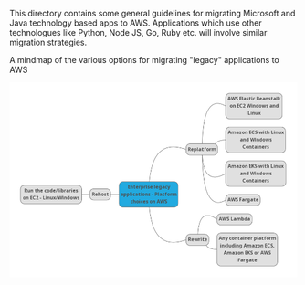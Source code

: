 This directory contains some general guidelines for migrating Microsoft and Java technology based apps to AWS. Applications which use other technologues like Python, Node JS, Go, Ruby etc. will involve similar migration strategies. 

A mindmap of the various options for migrating "legacy" applications to AWS

![App Migration to AWS Mind Map](app-migration.png)
